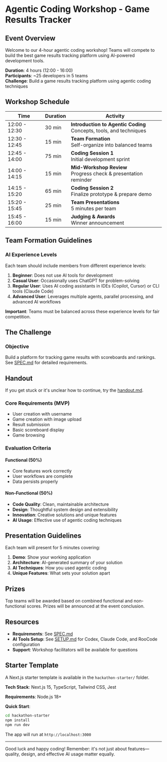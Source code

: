 # Agentic Coding Workshop - Game Results Tracker

## Event Overview
Welcome to our 4-hour agentic coding workshop! Teams will compete to build the best game results tracking platform using AI-powered development tools.

**Duration**: 4 hours (12:00 - 16:00)  
**Participants**: ~25 developers in 5 teams  
**Challenge**: Build a game results tracking platform using agentic coding techniques

## Workshop Schedule

| Time | Duration | Activity |
|------|----------|----------|
| 12:00 - 12:30 | 30 min | **Introduction to Agentic Coding** <br> Concepts, tools, and techniques |
| 12:30 - 12:45 | 15 min | **Team Formation** <br> Self-organize into balanced teams |
| 12:45 - 14:00 | 75 min | **Coding Session 1** <br> Initial development sprint |
| 14:00 - 14:15 | 15 min | **Mid-Workshop Review** <br> Progress check & presentation reminder |
| 14:15 - 15:20 | 65 min | **Coding Session 2** <br> Finalize prototype & prepare demo |
| 15:20 - 15:45 | 25 min | **Team Presentations** <br> 5 minutes per team |
| 15:45 - 16:00 | 15 min | **Judging & Awards** <br> Winner announcement |

## Team Formation Guidelines

### AI Experience Levels
Each team should include members from different experience levels:

1. **Beginner**: Does not use AI tools for development
2. **Casual User**: Occasionally uses ChatGPT for problem-solving
3. **Regular User**: Uses AI coding assistants in IDEs (Copilot, Cursor) or CLI tools (Claude Code)
4. **Advanced User**: Leverages multiple agents, parallel processing, and advanced AI workflows

**Important**: Teams must be balanced across these experience levels for fair competition.

## The Challenge

### Objective
Build a platform for tracking game results with scoreboards and rankings. See [SPEC.md](SPEC.md) for detailed requirements.

## Handout
If you get stuck or it's unclear how to continue, try the [handout.md](handout.md). 

### Core Requirements (MVP)
- User creation with username
- Game creation with image upload
- Result submission
- Basic scoreboard display
- Game browsing

### Evaluation Criteria

#### Functional (50%)
- Core features work correctly
- User workflows are complete
- Data persists properly

#### Non-Functional (50%)
- **Code Quality**: Clean, maintainable architecture
- **Design**: Thoughtful system design and extensibility
- **Innovation**: Creative solutions and unique features
- **AI Usage**: Effective use of agentic coding techniques

## Presentation Guidelines

Each team will present for 5 minutes covering:
1. **Demo**: Show your working application
2. **Architecture**: AI-generated summary of your solution
3. **AI Techniques**: How you used agentic coding
4. **Unique Features**: What sets your solution apart

## Prizes

Top teams will be awarded based on combined functional and non-functional scores. Prizes will be announced at the event conclusion.

## Resources

- **Requirements**: See [SPEC.md](SPEC.md)
- **AI Tools Setup**: See [SETUP.md](SETUP.md) for Codex, Claude Code, and RooCode configuration
- **Support**: Workshop facilitators will be available for questions

## Starter Template

A Next.js starter template is available in the `hackathon-starter/` folder.

**Tech Stack**: Next.js 15, TypeScript, Tailwind CSS, Jest

**Requirements**: Node.js 18+

**Quick Start**:
```bash
cd hackathon-starter
npm install
npm run dev
```

The app will run at `http://localhost:3000`

---

Good luck and happy coding! Remember: it's not just about features—quality, design, and effective AI usage matter equally.
